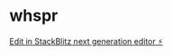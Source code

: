 # whspr

[Edit in StackBlitz next generation editor ⚡️](https://stackblitz.com/~/github.com/takenpro/whspr)